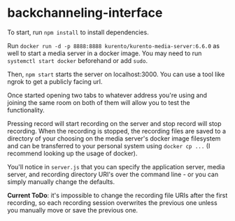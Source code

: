 # backchanneling-interface

To start, run `npm install` to install dependencies.

Run `docker run -d -p 8888:8888 kurento/kurento-media-server:6.6.0` as well to start a media
server in a docker image. You may need to run `systemctl start docker` beforehand or add `sudo`.

Then, `npm start` starts the server on localhost:3000.
You can use a tool like ngrok to get a publicly facing url.

Once started opening two tabs to whatever address you're using and joining 
the same room on both of them will allow you to test the functionality.

Pressing record will start recording on the server and stop record will stop recording. When the recording is stopped, the recording files are saved to a directory of your choosing on the media server's docker image filesystem and can be transferred to your personal system using `docker cp ...` (I recommend looking up the usage of docker).

You'll notice in `server.js` that you can specify the application server, media server, and recording directory URI's over the command line - or you can simply manually change the defaults.

**Current ToDo**: it's impossible to change the recording file URIs after the first recording, so each recording session overwrites the previous one unless you manually move or save the previous one.

